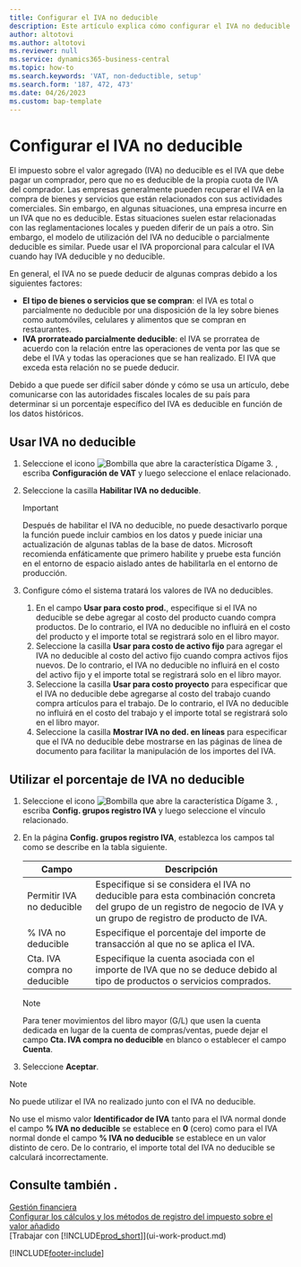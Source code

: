 ```yaml
---
title: Configurar el IVA no deducible
description: Este artículo explica cómo configurar el IVA no deducible en Microsoft Dynamics 365 Business Central.
author: altotovi
ms.author: altotovi
ms.reviewer: null
ms.service: dynamics365-business-central
ms.topic: how-to
ms.search.keywords: 'VAT, non-deductible, setup'
ms.search.form: '187, 472, 473'
ms.date: 04/26/2023
ms.custom: bap-template
---
```


# Configurar el IVA no deducible

El impuesto sobre el valor agregado (IVA) no deducible es el IVA que debe pagar un comprador, pero que no es deducible de la propia cuota de IVA del comprador. Las empresas generalmente pueden recuperar el IVA en la compra de bienes y servicios que están relacionados con sus actividades comerciales. Sin embargo, en algunas situaciones, una empresa incurre en un IVA que no es deducible. Estas situaciones suelen estar relacionadas con las reglamentaciones locales y pueden diferir de un país a otro. Sin embargo, el modelo de utilización del IVA no deducible o parcialmente deducible es similar. Puede usar el IVA proporcional para calcular el IVA cuando hay IVA deducible y no deducible.

En general, el IVA no se puede deducir de algunas compras debido a los siguientes factores:

- **El tipo de bienes o servicios que se compran**: el IVA es total o parcialmente no deducible por una disposición de la ley sobre bienes como automóviles, celulares y alimentos que se compran en restaurantes.
- **IVA prorrateado parcialmente deducible**: el IVA se prorratea de acuerdo con la relación entre las operaciones de venta por las que se debe el IVA y todas las operaciones que se han realizado. El IVA que exceda esta relación no se puede deducir.

Debido a que puede ser difícil saber dónde y cómo se usa un artículo, debe comunicarse con las autoridades fiscales locales de su país para determinar si un porcentaje específico del IVA es deducible en función de los datos históricos.

## Usar IVA no deducible

1. Seleccione el icono ![Bombilla que abre la característica Dígame 3.](media/ui-search/search_small.png "Dígame qué desea hacer") , escriba **Configuración de VAT** y luego seleccione el enlace relacionado.
2. Seleccione la casilla **Habilitar IVA no deducible**.

    > [!IMPORTANT]
    > Después de habilitar el IVA no deducible, no puede desactivarlo porque la función puede incluir cambios en los datos y puede iniciar una actualización de algunas tablas de la base de datos. Microsoft recomienda enfáticamente que primero habilite y pruebe esta función en el entorno de espacio aislado antes de habilitarla en el entorno de producción.

3. Configure cómo el sistema tratará los valores de IVA no deducibles.

    1. En el campo **Usar para costo prod.**, especifique si el IVA no deducible se debe agregar al costo del producto cuando compra productos. De lo contrario, el IVA no deducible no influirá en el costo del producto y el importe total se registrará solo en el libro mayor.
    2. Seleccione la casilla **Usar para costo de activo fijo** para agregar el IVA no deducible al costo del activo fijo cuando compra activos fijos nuevos. De lo contrario, el IVA no deducible no influirá en el costo del activo fijo y el importe total se registrará solo en el libro mayor.
    3. Seleccione la casilla **Usar para costo proyecto** para especificar que el IVA no deducible debe agregarse al costo del trabajo cuando compra artículos para el trabajo. De lo contrario, el IVA no deducible no influirá en el costo del trabajo y el importe total se registrará solo en el libro mayor.
    4. Seleccione la casilla **Mostrar IVA no ded. en líneas** para especificar que el IVA no deducible debe mostrarse en las páginas de línea de documento para facilitar la manipulación de los importes del IVA.

## Utilizar el porcentaje de IVA no deducible

1. Seleccione el icono ![Bombilla que abre la característica Dígame 3.](media/ui-search/search_small.png "Dígame qué desea hacer") , escriba **Config. grupos registro IVA** y luego seleccione el vínculo relacionado.
2. En la página **Config. grupos registro IVA**, establezca los campos tal como se describe en la tabla siguiente.

    | Campo | Descripción |
    |-------|-------------|
    | Permitir IVA no deducible | Especifique si se considera el IVA no deducible para esta combinación concreta del grupo de un registro de negocio de IVA y un grupo de registro de producto de IVA. |
    | % IVA no deducible | Especifique el porcentaje del importe de transacción al que no se aplica el IVA. |
    | Cta. IVA compra no deducible | Especifique la cuenta asociada con el importe de IVA que no se deduce debido al tipo de productos o servicios comprados. |

    > [!NOTE]
    > Para tener movimientos del libro mayor (G/L) que usen la cuenta dedicada en lugar de la cuenta de compras/ventas, puede dejar el campo **Cta. IVA compra no deducible** en blanco o establecer el campo **Cuenta**.

3. Seleccione **Aceptar**.

> [!NOTE]
> No puede utilizar el IVA no realizado junto con el IVA no deducible.
>
> No use el mismo valor **Identificador de IVA** tanto para el IVA normal donde el campo **% IVA no deducible** se establece en **0** (cero) como para el IVA normal donde el campo **% IVA no deducible** se establece en un valor distinto de cero. De lo contrario, el importe total del IVA no deducible se calculará incorrectamente.

## Consulte también .

[Gestión financiera](finance.md)  
[Configurar los cálculos y los métodos de registro del impuesto sobre el valor añadido](finance-setup-vat.md)  
[Trabajar con [!INCLUDE[prod_short](includes/prod_short.md)]](ui-work-product.md)

[!INCLUDE[footer-include](includes/footer-banner.md)]
